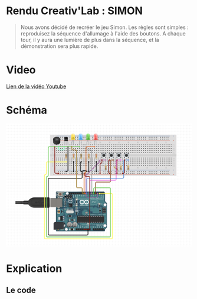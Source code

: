 # Rendu Creativ'Lab : SIMON 

> Nous avons décidé de recréer le jeu Simon. Les règles sont simples : reproduisez la séquence d'allumage à l'aide des boutons. A chaque tour, il y aura une lumière de plus dans la séquence, et la démonstration sera plus rapide.
# Video 

[Lien de la vidéo Youtube](https://youtu.be/6phwVDBONdY)

# Schéma

![image](./schémaSimon.png)

# Explication 

## Le code 






